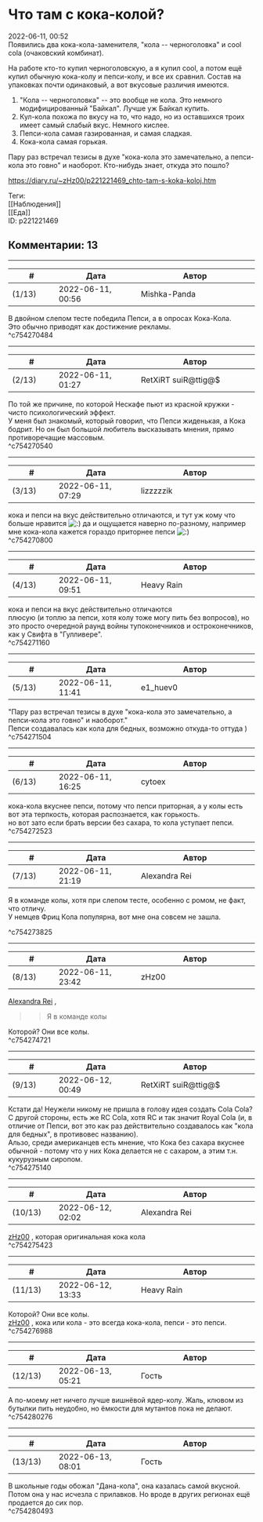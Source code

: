 Что там с кока-колой?
=====================

  
2022-06-11, 00:52  
 Появились два кока-кола-заменителя, "кола -- черноголовка" и cool cola (очаковский комбинат).   
   
 На работе кто-то купил черноголовскую, а я купил cool, а потом ещё купил обычную кока-колу и пепси-колу, и все их сравнил. Состав на упаковках почти одинаковый, а вот вкусовые различия имеются.   
   
 1. "Кола -- черноголовка" -- это вообще не кола. Это немного модифицированный "Байкал". Лучше уж Байкал купить.   
 2. Кул-кола похожа по вкусу на то, что надо, но из оставшихся троих имеет самый слабый вкус. Немного кислее.   
 3. Пепси-кола самая газированная, и самая сладкая.   
 4. Кока-кола самая горькая.   
   
 Пару раз встречал тезисы в духе "кока-кола это замечательно, а пепси-кола это говно" и наоборот. Кто-нибудь знает, откуда это пошло?   
  
<https://diary.ru/~zHz00/p221221469_chto-tam-s-koka-koloj.htm>  
  
Теги:  
[[Наблюдения]]  
[[Еда]]  
ID: p221221469  


Комментарии: 13
---------------

  


---



|         #         |              Дата              |                     Автор                     |           ID           |
| --- | --- | --- | --- |
| (1/13) | 2022-06-11, 00:56 | Mishka-Panda | c754270484 |

  
 В двойном слепом тесте победила Пепси, а в опросах Кока-Кола.   
 Это обычно приводят как достижение рекламы.   
 ^c754270484

---



|         #         |              Дата              |                     Автор                     |           ID           |
| --- | --- | --- | --- |
| (2/13) | 2022-06-11, 01:27 | RetXiRT suiR@ttig@$ | c754270540 |

  
 По той же причине, по которой Нескафе пьют из красной кружки - чисто психологический эффект.   
 У меня был знакомый, который говорил, что Пепси жиденькая, а Кока бодрит. Но он был большой любитель высказывать мнения, прямо противоречащие массовым.   
 ^c754270540

---



|         #         |              Дата              |                     Автор                     |           ID           |
| --- | --- | --- | --- |
| (3/13) | 2022-06-11, 07:29 | lizzzzzik | c754270800 |

  
 кока и пепси на вкус действительно отличаются, и тут уж кому что больше нравится ![:)](/picture/3.gif) да и ощущается наверно по-разному, например мне кока-кола кажется гораздо приторнее пепси ![:)](/picture/3.gif)   
 ^c754270800

---



|         #         |              Дата              |                     Автор                     |           ID           |
| --- | --- | --- | --- |
| (4/13) | 2022-06-11, 09:51 | Heavy Rain | c754271160 |

  
  кока и пепси на вкус действительно отличаются    
 плюсую (и топлю за пепси, хотя колу тоже могу пить без вопросов), но это просто очередной раунд войны тупоконечников и остроконечников, как у Свифта в "Гулливере".   
 ^c754271160

---



|         #         |              Дата              |                     Автор                     |           ID           |
| --- | --- | --- | --- |
| (5/13) | 2022-06-11, 11:41 | e1\_huev0 | c754271504 |

  
 "Пару раз встречал тезисы в духе "кока-кола это замечательно, а пепси-кола это говно" и наоборот."   
 Пепси создавалась как кола для бедных, возможно откуда-то оттуда )   
 ^c754271504

---



|         #         |              Дата              |                     Автор                     |           ID           |
| --- | --- | --- | --- |
| (6/13) | 2022-06-11, 16:25 | cytoex | c754272523 |

  
 кока-кола вкуснее пепси, потому что пепси приторная, а у колы есть вот эта терпкость, которая распознается, как горькость.   
 но вот зато если брать версии без сахара, то кола уступает пепси.   
 ^c754272523

---



|         #         |              Дата              |                     Автор                     |           ID           |
| --- | --- | --- | --- |
| (7/13) | 2022-06-11, 21:19 | Alexandra Rei | c754273825 |

  
  Я в команде колы, хотя при слепом тесте, особенно с ромом, не факт, что отличу.   
 У немцев Фриц Кола популярна, вот мне она совсем не зашла.   
    
 ^c754273825

---



|         #         |              Дата              |                     Автор                     |           ID           |
| --- | --- | --- | --- |
| (8/13) | 2022-06-11, 23:42 | zHz00 | c754274721 |

  
  [Alexandra Rei](https://Alexandra-world.diary.ru "[REAL]")  ,   
 >>Я в команде колы   
   
 Которой? Они все колы.   
 ^c754274721

---



|         #         |              Дата              |                     Автор                     |           ID           |
| --- | --- | --- | --- |
| (9/13) | 2022-06-12, 00:49 | RetXiRT suiR@ttig@$ | c754275140 |

  
 Кстати да! Неужели никому не пришла в голову идея создать Cola Cola?   
 С другой стороны, есть же RC Cola, хотя RC и так значит Royal Cola (и, в отличие от Пепси, вот это как раз действительно создавалось как "кола для бедных", в противовес названию).   
 Альзо, среди американцев есть мнение, что Кока без сахара вкуснее обычной - потому что у них Кока делается не с сахаром, а этим т.н. кукурузным сиропом.   
 ^c754275140

---



|         #         |              Дата              |                     Автор                     |           ID           |
| --- | --- | --- | --- |
| (10/13) | 2022-06-12, 02:02 | Alexandra Rei | c754275423 |

  
  [zHz00](https://zHz00.diary.ru "Untitled")  ,  которая оригинальная кока кола    
 ^c754275423

---



|         #         |              Дата              |                     Автор                     |           ID           |
| --- | --- | --- | --- |
| (11/13) | 2022-06-12, 13:33 | Heavy Rain | c754276988 |

  
  Которой? Они все колы.    
  [zHz00](https://zHz00.diary.ru "Untitled")  , кока или кола - это всегда кока-кола, пепси - это пепси.   
 ^c754276988

---



|         #         |              Дата              |                     Автор                     |           ID           |
| --- | --- | --- | --- |
| (12/13) | 2022-06-13, 05:21 | Гость | c754280276 |

  
 А по-моему нет ничего лучше вишнёвой ядер-колу. Жаль, клювом из бутылки пить неудобно, но ёмкости для мутантов пока не делают.   
 ^c754280276

---



|         #         |              Дата              |                     Автор                     |           ID           |
| --- | --- | --- | --- |
| (13/13) | 2022-06-13, 08:01 | Гость | c754280493 |

  
 В школьные годы обожал "Дана-кола", она казалась самой вкусной. Потом она у нас исчезла с прилавков. Но вроде в других регионах ещё продается до сих пор.   
 ^c754280493